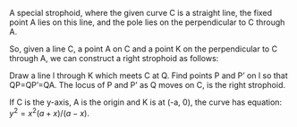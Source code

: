A special strophoid, where the given curve C is a straight line, the
fixed point A lies on this line, and the pole lies on the perpendicular
to C through A.

So, given a line C, a point A on C and a point K on the perpendicular to
C through A, we can construct a right strophoid as follows:

Draw a line l through K which meets C at Q. Find points P and P’ on l so
that QP=QP’=QA. The locus of P and P’ as Q moves on C, is the right
strophoid.

If C is the y-axis, A is the origin and K is at (-a, 0), the curve has
equation: $y^{2}=x^{2}(a+x)/(a-x).$
